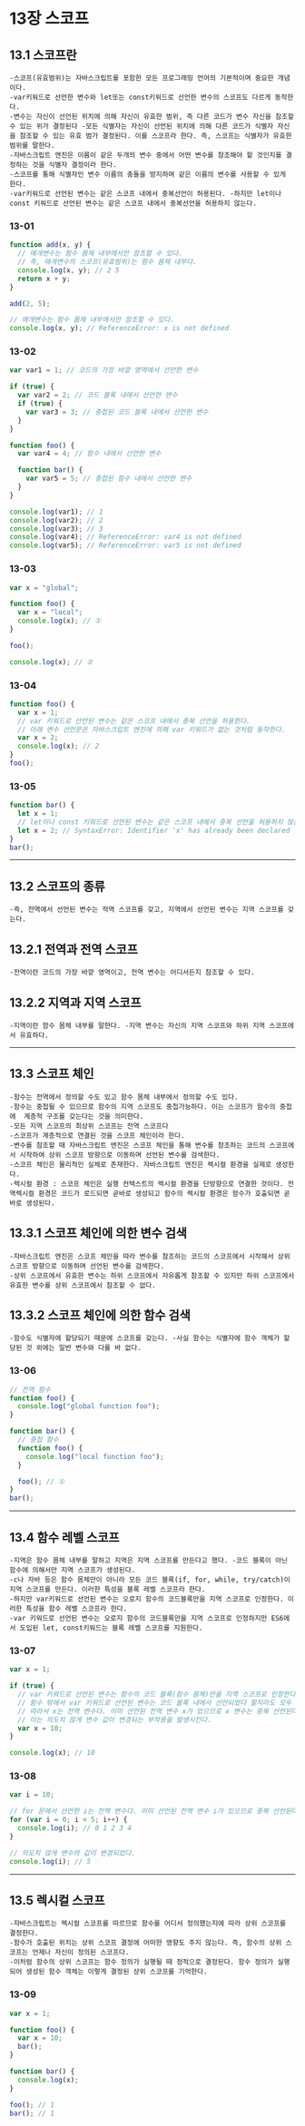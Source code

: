 # 13장 스코프

## 13.1 스코프란

    -스코프(유효범위)는 자바스크립트를 포함한 모든 프로그래밍 언어의 기본적이며 중요한 개념이다.
    -var키워드로 선언한 변수와 let또는 const키워드로 선언한 변수의 스코프도 다르게 동작한다.
    -변수는 자신이 선언된 위치에 의해 자신이 유효한 범위, 즉 다른 코드가 변수 자신을 참조할 수 있는 위가 결정된다 -모든 식별자는 자신이 선언된 위치에 의해 다른 코드가 식별자 자신을 참조할 수 있는 유효 범가 결정된다. 이를 스코프라 한다. 즉, 스코프는 식별자가 유효한 범위를 말한다.
    -자바스크립트 엔진은 이름이 같은 두개의 변수 중에서 어떤 변수를 참조해야 할 것인지를 결정하는 것을 식별자 결정이라 한다.
    -스코프를 통해 식별자인 변수 이름의 충돌을 방지하여 같은 이름의 변수를 사용할 수 있게 한다.
    -var키워드로 선언된 변수는 같은 스코프 내에서 중복선언이 허용된다. -하지만 let이나 const 키워드로 선언된 변수는 같은 스코프 내에서 중복선언을 허용하지 않는다.

### 13-01

```javascript
function add(x, y) {
  // 매개변수는 함수 몸체 내부에서만 참조할 수 있다.
  // 즉, 매개변수의 스코프(유효범위)는 함수 몸체 내부다.
  console.log(x, y); // 2 5
  return x + y;
}

add(2, 5);

// 매개변수는 함수 몸체 내부에서만 참조할 수 있다.
console.log(x, y); // ReferenceError: x is not defined
```

### 13-02

```javascript
var var1 = 1; // 코드의 가장 바깥 영역에서 선언한 변수

if (true) {
  var var2 = 2; // 코드 블록 내에서 선언한 변수
  if (true) {
    var var3 = 3; // 중첩된 코드 블록 내에서 선언한 변수
  }
}

function foo() {
  var var4 = 4; // 함수 내에서 선언한 변수

  function bar() {
    var var5 = 5; // 중첩된 함수 내에서 선언한 변수
  }
}

console.log(var1); // 1
console.log(var2); // 2
console.log(var3); // 3
console.log(var4); // ReferenceError: var4 is not defined
console.log(var5); // ReferenceError: var5 is not defined
```

### 13-03

```javascript
var x = "global";

function foo() {
  var x = "local";
  console.log(x); // ①
}

foo();

console.log(x); // ②
```

### 13-04

```javascript
function foo() {
  var x = 1;
  // var 키워드로 선언된 변수는 같은 스코프 내에서 중복 선언을 허용한다.
  // 아래 변수 선언문은 자바스크립트 엔진에 의해 var 키워드가 없는 것처럼 동작한다.
  var x = 2;
  console.log(x); // 2
}
foo();
```

### 13-05

```javascript
function bar() {
  let x = 1;
  // let이나 const 키워드로 선언된 변수는 같은 스코프 내에서 중복 선언을 허용하지 않는다.
  let x = 2; // SyntaxError: Identifier 'x' has already been declared
}
bar();
```

<!-- Line -->

---

## 13.2 스코프의 종류

    -즉, 전역에서 선언된 변수는 적역 스코프를 갖고, 지역에서 선언된 변수는 지역 스코프를 갖는다.

## 13.2.1 전역과 전역 스코프

    -전역이란 코드의 가장 바깥 영역이고, 전역 변수는 어디서든지 참조할 수 있다.

## 13.2.2 지역과 지역 스코프

    -지역이란 함수 몸체 내부를 말한다. -지역 변수는 자신의 지역 스코프와 하위 지역 스코프에서 유효하다.

<!-- Line -->

---

## 13.3 스코프 체인

    -함수는 전역에서 정의할 수도 있고 함수 몸체 내부에서 정의할 수도 있다.
    -함수는 중첩될 수 있으므로 함수의 지역 스코프도 중첩가능하다. 이는 스코프가 함수의 중첩에  계층적 구조를 갖는다는 것을 의미한다.
    -모든 지역 스코프의 최상위 스코프는 전역 스코프다
    -스코프가 계층적으로 연결된 것을 스코프 체인이라 한다.
    -변수를 참조할 때 자바스크립트 엔진은 스코프 체인을 통해 변수를 참조하는 코드의 스코프에서 시작하여 상위 스코프 방향으로 이동하며 선언된 변수를 검색한다.
    -스코프 체인은 물리적인 실체로 존재한다. 자바스크립트 엔진은 렉시컬 환경을 실제로 생성한다.
    -렉시컬 환경 : 스코프 체인은 실행 컨텍스트의 렉시컬 환경을 단방향으로 연결한 것이다. 전역렉시컬 환경은 코드가 로드되면 곧바로 생성되고 함수의 렉시컬 환경은 함수가 호출되면 곧바로 생성된다.

## 13.3.1 스코프 체인에 의한 변수 검색

    -자바스크립트 엔진은 스코프 체인을 따라 변수를 참조하는 코드의 스코프에서 시작해서 상위 스코프 방향으로 이동하며 선언된 변수를 검색한다.
    -상위 스코프에서 유효한 변수는 하위 스코프에서 자유롭게 참조할 수 있지만 하위 스코프에서 유효한 변수를 상위 스코프에서 참조할 수 없다.

## 13.3.2 스코프 체인에 의한 함수 검색

    -함수도 식별자에 할당되기 때문에 스코프를 갖는다. -사실 함수는 식별자에 함수 객체가 할당된 것 외에는 일반 변수와 다를 바 없다.

### 13-06

```javascript
// 전역 함수
function foo() {
  console.log("global function foo");
}

function bar() {
  // 중첩 함수
  function foo() {
    console.log("local function foo");
  }

  foo(); // ①
}
bar();
```

<!-- Line -->

---

## 13.4 함수 레벨 스코프

    -지역은 함수 몸체 내부를 말하고 지역은 지역 스코프를 만든다고 했다. -코드 블록이 아닌 함수에 의해서만 지역 스코프가 생성된다.
    -c나 자바 등은 함수 몸체만이 아니라 모든 코드 블록(if, for, while, try/catch)이 지역 스코프를 만든다. 이러한 특성을 블록 레벨 스코프라 한다.
    -하지만 var키워드로 선언된 변수는 오로지 함수의 코드블록만을 지역 스코프로 인정한다. 이러한 특성을 함수 레벨 스코프라 한다.
    -var 키워드로 선언된 변수는 오로지 함수의 코드블록만을 지역 스코프로 인정하지만 ES6에서 도입된 let, const키워드는 블록 레벨 스코프를 지원한다.

### 13-07

```javascript
var x = 1;

if (true) {
  // var 키워드로 선언된 변수는 함수의 코드 블록(함수 몸체)만을 지역 스코프로 인정한다.
  // 함수 밖에서 var 키워드로 선언된 변수는 코드 블록 내에서 선언되었다 할지라도 모두 전역 변수다.
  // 따라서 x는 전역 변수다. 이미 선언된 전역 변수 x가 있으므로 x 변수는 중복 선언된다.
  // 이는 의도치 않게 변수 값이 변경되는 부작용을 발생시킨다.
  var x = 10;
}

console.log(x); // 10
```

### 13-08

```javascript
var i = 10;

// for 문에서 선언한 i는 전역 변수다. 이미 선언된 전역 변수 i가 있으므로 중복 선언된다.
for (var i = 0; i < 5; i++) {
  console.log(i); // 0 1 2 3 4
}

// 의도치 않게 변수의 값이 변경되었다.
console.log(i); // 5
```

<!-- Line -->

---

## 13.5 렉시컬 스코프

    -자바스크립트는 렉시컬 스코프를 따르므로 함수를 어디서 정의했는지에 따라 상위 스코프를 결정한다.
    -함수가 호출된 위치는 상위 스코프 결정에 어떠한 영향도 주지 않는다. 즉, 함수의 상위 스코프는 언제나 자신이 정의된 스코프다.
    -이처럼 함수의 상위 스코프는 함수 정의가 실행될 때 정적으로 결정된다. 함수 정의가 실행되어 생성된 함수 객체는 이렇게 결정된 상위 스코프를 기억한다.

### 13-09

```javascript
var x = 1;

function foo() {
  var x = 10;
  bar();
}

function bar() {
  console.log(x);
}

foo(); // 1
bar(); // 1
```
